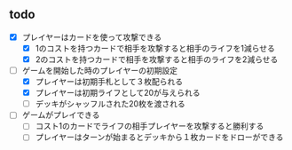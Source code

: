 ## todo
- [x] プレイヤーはカードを使って攻撃できる
  - [x] 1のコストを持つカードで相手を攻撃すると相手のライフを1減らせる
  - [x] 2のコストを持つカードで相手を攻撃すると相手のライフを2減らせる
- [ ] ゲームを開始した時のプレイヤーの初期設定
  - [x] プレイヤーは初期手札として３枚配られる
  - [x] プレイヤーは初期ライフとして20が与えられる
  - [ ] デッキがシャッフルされた20枚を渡される
- [ ] ゲームがプレイできる
  - [ ] コスト1のカードでライフの相手プレイヤーを攻撃すると勝利する
  - [ ] プレイヤーはターンが始まるとデッキから１枚カードをドローができる
